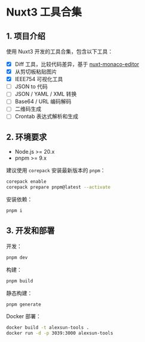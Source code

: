 # Nuxt3 工具合集

## 1. 项目介绍

使用 Nuxt3 开发的工具合集，包含以下工具：

- [x] Diff 工具，比较代码差异，基于 [nuxt-monaco-editor](https://github.com/e-chan1007/nuxt-monaco-editor)
- [x] 从剪切板粘贴图片
- [x] IEEE754 可视化工具
- [ ] JSON to 代码
- [ ] JSON / YAML / XML 转换
- [ ] Base64 / URL 编码解码
- [ ] 二维码生成
- [ ] Crontab 表达式解析和生成

## 2. 环境要求

- Node.js >= 20.x
- pnpm >= 9.x

建议使用 `corepack` 安装最新版本的 `pnpm`：

```bash
corepack enable
corepack prepare pnpm@latest --activate
```

安装依赖：

```bash
pnpm i
```

## 3. 开发和部署

开发：

```bash
pnpm dev
```

构建：

```bash
pnpm build
```

静态构建：

```bash
pnpm generate
```

Docker 部署：

```bash
docker build -t alexsun-tools .
docker run -d -p 3039:3000 alexsun-tools
```
